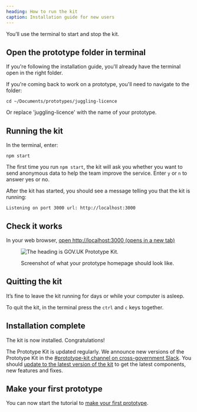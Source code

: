 ```yaml
---
heading: How to run the kit
caption: Installation guide for new users
---
```


You’ll use the terminal to start and stop the kit.

## Open the prototype folder in terminal

If you're following the installation guide, you'll already have the terminal open in the right folder.

If you're coming back to work on a prototype, you'll need to navigate to the folder:

```
cd ~/Documents/prototypes/juggling-licence
```

Or replace 'juggling-licence' with the name of your prototype.

## Running the kit

In the terminal, enter:
```
npm start
```

The first time you run `npm start`, the kit will ask you whether you want to send anonymous data to help the team improve the service. Enter `y` or `n` to answer yes or no. 

After the kit has started, you should see a message telling you that the kit is running:
```
Listening on port 3000 url: http://localhost:3000
```

## Check it works

In your web browser, <a href="http://localhost:3000" target="_blank">open http://localhost:3000 (opens in a new tab)</a>

<figure>

![The heading is GOV.UK Prototype Kit.](/public/docs/v13/images/docs/prototype-kit-homepage.png)

<figcaption class="govuk-body">Screenshot of what your prototype homepage should look like.</figcaption>
</figure>

## Quitting the kit

It’s fine to leave the kit running for days or while your computer is asleep.

To quit the kit, in the terminal press the `ctrl` and `c` keys together.

## Installation complete

The kit is now installed. Congratulations!

The Prototype Kit is updated regularly. We announce new versions of the Prototype Kit in the [#prototype-kit channel on cross-government Slack](https://ukgovernmentdigital.slack.com/messages/prototype-kit/). You should [update to the latest version of the kit](/docs/updating-the-kit) to get the latest components, new features and fixes.

## Make your first prototype

You can now start the tutorial to [make your first prototype](/docs/make-first-prototype/start).
